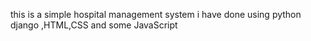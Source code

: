 this is a simple hospital management system i have done using python django ,HTML,CSS and some JavaScript
